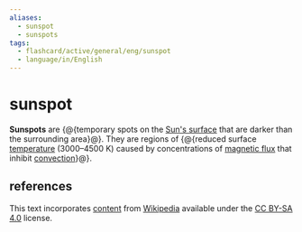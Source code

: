 ```yaml
---
aliases:
  - sunspot
  - sunspots
tags:
  - flashcard/active/general/eng/sunspot
  - language/in/English
---
```


# sunspot

__Sunspots__ are {@{temporary spots on the [Sun's surface](photosphere.md) that are darker than the surrounding area}@}. They are regions of {@{reduced surface [temperature](temperature.md) (3000–4500&nbsp;K) caused by concentrations of [magnetic flux](magnetic%20flux.md) that inhibit [convection](convection%20(heat%20transfer).md)}@}. <!--SR:!2025-03-16,176,310!2025-07-21,279,330-->

## references

This text incorporates [content](https://en.wikipedia.org/wiki/sunspot) from [Wikipedia](Wikipedia.md) available under the [CC BY-SA 4.0](https://creativecommons.org/licenses/by-sa/4.0/) license.
